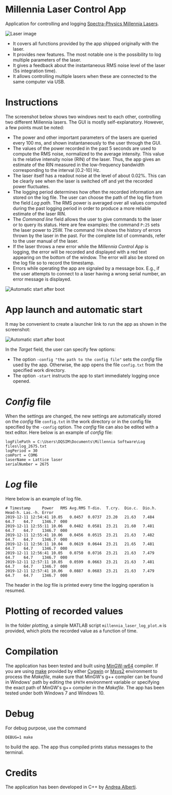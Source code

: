 # Millennia Laser Control App
Application for controlling and logging [Spectra-Physics Millennia Lasers](https://www.spectra-physics.com/f/millennia-ev-cw-dpss-laser).

![Laser image](https://raw.githubusercontent.com/alberti42/Millennia-Laser-Control-App/main/screenshots/Millennia_laser.png)

* It covers all functions provided by the app shipped originally with the laser.
* It provides new features. The most notable one is the possibility to log multiple parameters of the laser.
* It gives a feedback about the instantaneous RMS noise level of the laser (5s integration time).
* It allows controlling multiple lasers when these are connected to the same computer via USB.

# Instructions

The screenshot below shows two windows next to each other, controlling two different Millennia lasers. The GUI is mostly self-explanatory. However, a few points must be noted:

* The power and other important parameters of the lasers are queried every 100 ms, and shown instantaneously to the user through the GUI.
* The values of the power recorded in the past 5 seconds are used to compute the RMS noise, normalized to the average intensity. This value is the relative intensity noise (RIN) of the laser. Thus, the app gives an estimate of the RIN measured in the low-frequency bandwidth corresponding to the interval [0.2-10] Hz.
* The laser itself has a readout noise at the level of about 0.02%. This can be clearly see when the laser is switched off and yet the recorded power fluctuates.
* The logging period determines how often the recorded information are stored on the log file. The user can choose the path of the log file from the field *Log path*. The RMS power is averaged over all values computed during the past logging period in order to produce a more reliable estimate of the laser RIN.
* The *Command line* field allows the user to give commands to the laser or to query its status. Here are few examples: the command `P:25` sets the laser power to 25W. The command `?FH` shows the history of errors thrown by the laser in the past. For the complete list of commands, refer to the user manual of the laser.
* If the laser throws a new error while the *Millennia Control App* is logging, the error will be recorded and displayed with a red text appearing on the bottom of the window. The error will also be stored on the log file so to record the timestamp.
* Errors while operating the app are signaled by a message box. E.g., if the user attempts to connect to a laser having a wrong serial number, an error message is displayed.

![Automatic start after boot](https://raw.githubusercontent.com/alberti42/Millennia-Laser-Control-App/main/screenshots/Screenshot_Millennia_laser_control_app.png)


# App launch and automatic start

It may be convenient to create a launcher link to run the app as shown in the screenshot:

![Automatic start after boot](https://raw.githubusercontent.com/alberti42/Millennia-Laser-Control-App/main/screenshots/Autostart_Millennia_laser_control_app.png)


In the *Target* field, the user can specify few options:

* The option `-config "the path to the config file"` sets the *config* file used by the app. Otherwise, the app opens the file `config.txt` from the specified work directory.
* The option `-start` instructs the app to start immediately logging once opened.

# *Config* file

When the settings are changed, the new settings are automatically stored on the *config* file `config.txt` in the work directory or in the config file specified by the `-config` option. The *config* file can also be edited with a text editor. Here below is an example of *config* file:

```
logFilePath = C:\Users\DQSIM\Documents\Millennia Software\Log files\log_2675.txt
logPeriod = 30
comPort = COM6
laserName = Lattice laser
serialNumber = 2675
```

# *Log* file

Here below is an example of log file.

```
# Timestamp		Power	RMS	Avg.RMS	T-dio.	T.cry.	Dio.c.	Dio.h.	Head-h.	Las.-h.	Error
2019-12-11 12:54:41	10.05	0.0457	0.0737	23.20	21.63	7.484	64.7	64.7	1346.7	000
2019-12-11 12:55:11	10.06	0.0482	0.0581	23.21	21.60	7.481	64.7	64.7	1346.7	000
2019-12-11 12:55:41	10.06	0.0456	0.0515	23.21	21.63	7.482	64.7	64.7	1346.7	000
2019-12-11 12:56:11	10.04	0.0619	0.0644	23.21	21.65	7.481	64.7	64.7	1346.7	000
2019-12-11 12:56:41	10.05	0.0750	0.0716	23.21	21.63	7.479	64.7	64.7	1346.7	000
2019-12-11 12:57:11	10.05	0.0599	0.0663	23.21	21.63	7.481	64.7	64.7	1346.7	000
2019-12-11 12:57:41	10.06	0.0887	0.0683	23.21	21.63	7.479	64.7	64.7	1346.7	000
```

The header in the *log* file is printed every time the logging operation is resumed.

# Plotting of recorded values

In the folder *plotting*, a simple MATLAB script `millennia_laser_log_plot.m` is provided, which plots the recorded value as a function of time. 

# Compilation

The application has been tested and built using [MinGW-w64](https://www.mingw-w64.org/) compiler. If you are using [make](https://www.gnu.org/software/make/) provided by either [Cygwin](https://www.cygwin.com/) or [Msys2](https://www.msys2.org/) environment to process the *Makefile*, make sure that MinGW's g++ compiler can be found in Windows' path by editing the `$PATH` environment variable or specifying the exact path of MinGW's g++ compiler in the *Makefile*. The app has been tested under both Windows 7 and Windows 10.

# Debug

For debug purpose, use the command

```
DEBUG=1 make
```

to build the app. The app thus compiled prints status messages to the terminal.


# Credits

The application has been developed in C++ by [Andrea Alberti](http://quantum-technologies.iap.uni-bonn.de/alberti/).


